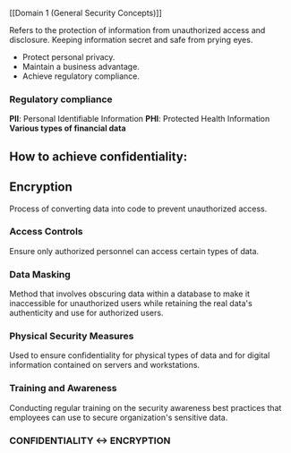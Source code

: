 [[Domain 1 (General Security Concepts)]]

Refers to the protection of information from unauthorized access and disclosure.
Keeping information secret and safe from prying eyes.

- Protect personal privacy.
- Maintain a business advantage.
- Achieve regulatory compliance.

### Regulatory compliance
**PII**: Personal Identifiable Information
**PHI**: Protected Health Information
**Various types of financial data**

## How to achieve confidentiality:

## Encryption
Process of converting data into code to prevent unauthorized access.

### Access Controls
Ensure only authorized personnel can access certain types of data.

### Data Masking
Method that involves obscuring data within a database to make it inaccessible for unauthorized users while retaining the real data's authenticity and use for authorized users.

### Physical Security Measures
Used to ensure confidentiality for physical types of data and for digital information contained on servers and workstations.

### Training and Awareness
Conducting regular training on the security awareness best practices that employees can use to secure  organization's sensitive data.

### CONFIDENTIALITY <-> ENCRYPTION
